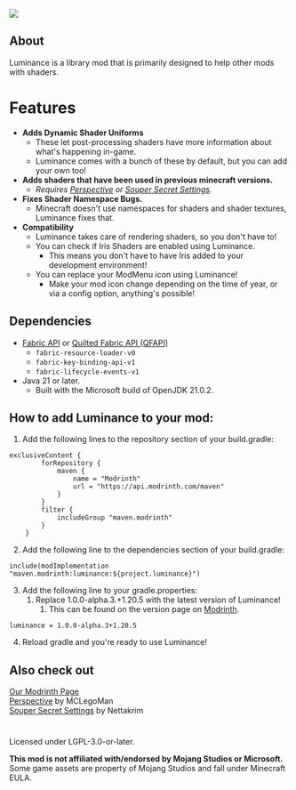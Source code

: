![](https://www.mclegoman.com/images/d/df/Luminance.png)
## About
Luminance is a library mod that is primarily designed to help other mods with shaders.

# Features  
- **Adds Dynamic Shader Uniforms**
  - These let post-processing shaders have more information about what's happening in-game.
  - Luminance comes with a bunch of these by default, but you can add your own too!
- **Adds shaders that have been used in previous minecraft versions.**
  - _Requires [Perspective](https://modrinth.com/mod/mclegoman-perspective) or [Souper Secret Settings](https://modrinth.com/mod/souper-secret-settings)._
- **Fixes Shader Namespace Bugs.**  
  - Minecraft doesn't use namespaces for shaders and shader textures, Luminance fixes that.  
- **Compatibility**  
  - Luminance takes care of rendering shaders, so you don't have to!  
  - You can check if Iris Shaders are enabled using Luminance.  
    - This means you don't have to have Iris added to your development environment!  
  - You can replace your ModMenu icon using Luminance!  
    - Make your mod icon change depending on the time of year, or via a config option, anything's possible!  

## Dependencies
- [Fabric API](https://modrinth.com/mod/fabric-api) or [Quilted Fabric API (QFAPI)](https://modrinth.com/mod/qsl)
    - `fabric-resource-loader-v0`
    - `fabric-key-binding-api-v1`
    - `fabric-lifecycle-events-v1`
- Java 21 or later.
  - Built with the Microsoft build of OpenJDK 21.0.2.

## How to add Luminance to your mod:  
1. Add the following lines to the repository section of your build.gradle:  
```
exclusiveContent {
		forRepository {
			maven {
				name = "Modrinth"
				url = "https://api.modrinth.com/maven"
			}
		}
		filter {
			includeGroup "maven.modrinth"
		}
	}
```
2. Add the following line to the dependencies section of your build.gradle:  
```
include(modImplementation "maven.modrinth:luminance:${project.luminance}")
```
3. Add the following line to your gradle.properties:  
   1. Replace 1.0.0-alpha.3.+1.20.5 with the latest version of Luminance!  
      1. This can be found on the version page on [Modrinth](https://modrinth.com/mod/luminance).  
```
luminance = 1.0.0-alpha.3+1.20.5
```
4. Reload gradle and you're ready to use Luminance!

## Also check out  
[Our Modrinth Page](https://modrinth.com/mod/luminance)  
[Perspective](https://modrinth.com/mod/mclegoman-perspective) by MCLegoMan  
[Souper Secret Settings](https://modrinth.com/mod/souper-secret-settings) by Nettakrim  

#
Licensed under LGPL-3.0-or-later.

**This mod is not affiliated with/endorsed by Mojang Studios or Microsoft.**  
Some game assets are property of Mojang Studios and fall under Minecraft EULA.
